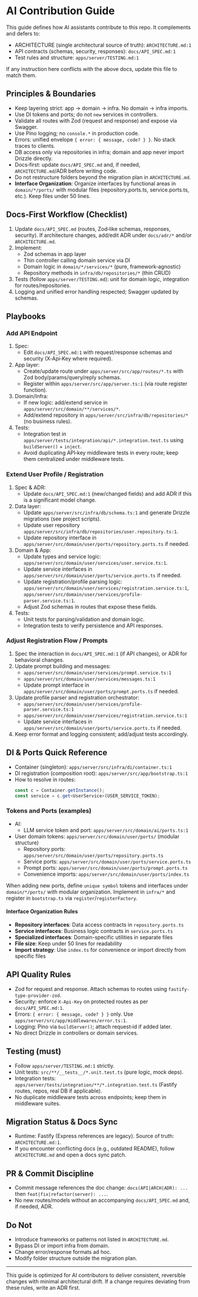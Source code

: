 # AI Contribution Guide

This guide defines how AI assistants contribute to this repo. It complements and defers to:
- ARCHITECTURE (single architectural source of truth): `ARCHITECTURE.md:1`
- API contracts (schemas, security, responses): `docs/API_SPEC.md:1`
- Test rules and structure: `apps/server/TESTING.md:1`

If any instruction here conflicts with the above docs, update this file to match them.

## Principles & Boundaries
- Keep layering strict: app → domain → infra. No domain → infra imports.
- Use DI tokens and ports; do not `new` services in controllers.
- Validate all routes with Zod (request and response) and expose via Swagger.
- Use Pino logging; no `console.*` in production code.
- Errors: unified envelope `{ error: { message, code? } }`. No stack traces to clients.
- DB access only via repositories in infra; domain and app never import Drizzle directly.
- Docs‑first: update `docs/API_SPEC.md` and, if needed, `ARCHITECTURE.md`/ADR before writing code.
- Do not restructure folders beyond the migration plan in `ARCHITECTURE.md`.
- **Interface Organization**: Organize interfaces by functional areas in `domain/*/ports/` with modular files (repository.ports.ts, service.ports.ts, etc.). Keep files under 50 lines.

## Docs‑First Workflow (Checklist)
1) Update `docs/API_SPEC.md` (routes, Zod‑like schemas, responses, security). If architecture changes, add/edit ADR under `docs/adr/*` and/or `ARCHITECTURE.md`.
2) Implement:
   - Zod schemas in app layer
   - Thin controller calling domain service via DI
   - Domain logic in `domain/*/services/*` (pure, framework‑agnostic)
   - Repository methods in `infra/db/repositories/*` (thin CRUD)
3) Tests (follow `apps/server/TESTING.md`): unit for domain logic, integration for routes/repositories.
4) Logging and unified error handling respected; Swagger updated by schemas.

## Playbooks

### Add API Endpoint
1) Spec:
   - Edit `docs/API_SPEC.md:1` with request/response schemas and security (X‑Api‑Key where required).
2) App layer:
   - Create/update route under `apps/server/src/app/routes/*.ts` with Zod body/params/query/reply schemas.
   - Register within `apps/server/src/app/server.ts:1` (via route register function).
3) Domain/Infra:
   - If new logic: add/extend service in `apps/server/src/domain/**/services/*`.
   - Add/extend repository in `apps/server/src/infra/db/repositories/*` (no business rules).
4) Tests:
   - Integration test in `apps/server/tests/integration/api/*.integration.test.ts` using `buildServer()` + `inject`.
   - Avoid duplicating API‑key middleware tests in every route; keep them centralized under middleware tests.

### Extend User Profile / Registration
1) Spec & ADR:
   - Update `docs/API_SPEC.md:1` (new/changed fields) and add ADR if this is a significant model change.
2) Data layer:
   - Update `apps/server/src/infra/db/schema.ts:1` and generate Drizzle migrations (see project scripts).
   - Update user repository `apps/server/src/infra/db/repositories/user.repository.ts:1`.
   - Update repository interface in `apps/server/src/domain/user/ports/repository.ports.ts` if needed.
3) Domain & App:
   - Update types and service logic: `apps/server/src/domain/user/services/user.service.ts:1`.
   - Update service interfaces in `apps/server/src/domain/user/ports/service.ports.ts` if needed.
   - Update registration/profile parsing logic: `apps/server/src/domain/user/services/registration.service.ts:1`, `apps/server/src/domain/user/services/profile-parser.service.ts:1`.
   - Adjust Zod schemas in routes that expose these fields.
4) Tests:
   - Unit tests for parsing/validation and domain logic.
   - Integration tests to verify persistence and API responses.

### Adjust Registration Flow / Prompts
1) Spec the interaction in `docs/API_SPEC.md:1` (if API changes), or ADR for behavioral changes.
2) Update prompt building and messages:
   - `apps/server/src/domain/user/services/prompt.service.ts:1`
   - `apps/server/src/domain/user/services/messages.ts:1`
   - Update prompt interface in `apps/server/src/domain/user/ports/prompt.ports.ts` if needed.
3) Update profile parser and registration orchestrator:
   - `apps/server/src/domain/user/services/profile-parser.service.ts:1`
   - `apps/server/src/domain/user/services/registration.service.ts:1`
   - Update service interfaces in `apps/server/src/domain/user/ports/service.ports.ts` if needed.
4) Keep error format and logging consistent; add/adjust tests accordingly.

## DI & Ports Quick Reference
- Container (singleton): `apps/server/src/infra/di/container.ts:1`
- DI registration (composition root): `apps/server/src/app/bootstrap.ts:1`
- How to resolve in routes:
  ```ts
  const c = Container.getInstance();
  const service = c.get<UserService>(USER_SERVICE_TOKEN);
  ```

### Tokens and Ports (examples)
- AI:
  - LLM service token and port: `apps/server/src/domain/ai/ports.ts:1`
- User domain tokens: `apps/server/src/domain/user/ports/` (modular structure)
  - Repository ports: `apps/server/src/domain/user/ports/repository.ports.ts`
  - Service ports: `apps/server/src/domain/user/ports/service.ports.ts`
  - Prompt ports: `apps/server/src/domain/user/ports/prompt.ports.ts`
  - Convenience imports: `apps/server/src/domain/user/ports/index.ts`

When adding new ports, define `unique symbol` tokens and interfaces under `domain/*/ports/` with modular organization. Implement in `infra/*` and register in `bootstrap.ts` via `register`/`registerFactory`.

#### Interface Organization Rules
- **Repository interfaces**: Data access contracts in `repository.ports.ts`
- **Service interfaces**: Business logic contracts in `service.ports.ts`
- **Specialized interfaces**: Domain-specific utilities in separate files
- **File size**: Keep under 50 lines for readability
- **Import strategy**: Use `index.ts` for convenience or import directly from specific files

## API Quality Rules
- Zod for request and response. Attach schemas to routes using `fastify-type-provider-zod`.
- Security: enforce `X-Api-Key` on protected routes as per `docs/API_SPEC.md:1`.
- Errors: `{ error: { message, code? } }` only. Use `apps/server/src/app/middlewares/error.ts:1`.
- Logging: Pino via `buildServer()`; attach request‑id if added later.
- No direct Drizzle in controllers or domain services.

## Testing (must)
- Follow `apps/server/TESTING.md:1` strictly.
- Unit tests: `src/**/__tests__/*.unit.test.ts` (pure logic, mock deps).
- Integration tests: `apps/server/tests/integration/**/*.integration.test.ts` (Fastify routes, repos, real DB if applicable).
- No duplicate middleware tests across endpoints; keep them in middleware suites.

## Migration Status & Docs Sync
- Runtime: Fastify (Express references are legacy). Source of truth: `ARCHITECTURE.md:1`.
- If you encounter conflicting docs (e.g., outdated README), follow `ARCHITECTURE.md` and open a docs sync patch.

## PR & Commit Discipline
- Commit message references the doc change: `docs(API|ARCH|ADR): ...` then `feat|fix|refactor(server): ...`.
- No new routes/models without an accompanying `docs/API_SPEC.md` and, if needed, ADR.

## Do Not
- Introduce frameworks or patterns not listed in `ARCHITECTURE.md`.
- Bypass DI or import infra from domain.
- Change error/response formats ad hoc.
- Modify folder structure outside the migration plan.

---
This guide is optimized for AI contributors to deliver consistent, reversible changes with minimal architectural drift. If a change requires deviating from these rules, write an ADR first.

